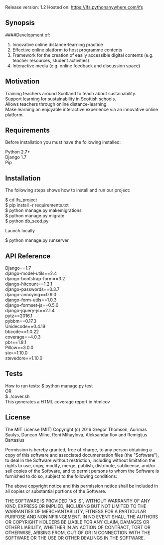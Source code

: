 Release version: 1.2
Hosted on: https://lfs.pythonanywhere.com/lfs

## Synopsis

####Development of:  
1. Innovative online distance-learning practice  
2. Effective online platform to host programme contents  
3. Framework for the creation of easily accessible digital contents (e.g. teacher resources, student activities)  
4. Interactive media (e.g. online feedback and discussion space)  

## Motivation

Training teachers around Scotland to teach about sustainability.  
Support learning for sustainability in Scottish schools.  
Allows teachers through online distance-learning.  
Make learning an enjoyable interactive experience via an innovative online platform.  

## Requirements
Before installation you must have the following installed:

Python 2.7+  
Django 1.7  
Pip  

## Installation
The following steps shows how to install and run our project:

$ cd lfs_project  
$ pip install -r requirements.txt  
$ python manage.py makemigrations  
$ python manage.py migrate  
$ python db_seed.py  

Launch locally

$ python manage.py runserver

## API Reference

Django==1.7  
django-model-utils==2.4  
django-bootstrap-form==3.2  
django-hitcount==1.2.1  
django-passwords==0.3.7  
django-annoying==0.9.0  
django-form-utils==1.0.3  
django-formset-js==0.5.0  
django-jquery-js==2.1.4  
pytz==2016.1  
pybbm==0.17.3  
Unidecode==0.4.19  
bbcode==1.0.22  
coverage==4.0.3  
pbr==1.8.1  
Pillow==3.0.0  
six==1.10.0  
stevedore==1.10.0  

## Tests

How to run tests:
$ python manage.py test  
  OR  
$ ./cover.sh  
This generates a HTML coverage report in htmlcov  


## License

The MIT License (MIT)
Copyright (c) 2016 Gregor Thomson, Aurimas Saulys, Duncan Milne, Reni Mihaylova, Aleksandar Ilov and Remigijus Bartasius

Permission is hereby granted, free of charge, to any person obtaining a copy of this software and associated documentation files (the "Software"), to deal in the Software without restriction, including without limitation the rights to use, copy, modify, merge, publish, distribute, sublicense, and/or sell copies of the Software, and to permit persons to whom the Software is furnished to do so, subject to the following conditions:

The above copyright notice and this permission notice shall be included in all copies or substantial portions of the Software.

THE SOFTWARE IS PROVIDED "AS IS", WITHOUT WARRANTY OF ANY KIND, EXPRESS OR IMPLIED, INCLUDING BUT NOT LIMITED TO THE WARRANTIES OF MERCHANTABILITY, FITNESS FOR A PARTICULAR PURPOSE AND NONINFRINGEMENT. IN NO EVENT SHALL THE AUTHORS OR COPYRIGHT HOLDERS BE LIABLE FOR ANY CLAIM, DAMAGES OR OTHER LIABILITY, WHETHER IN AN ACTION OF CONTRACT, TORT OR OTHERWISE, ARISING FROM, OUT OF OR IN CONNECTION WITH THE SOFTWARE OR THE USE OR OTHER DEALINGS IN THE SOFTWARE.

